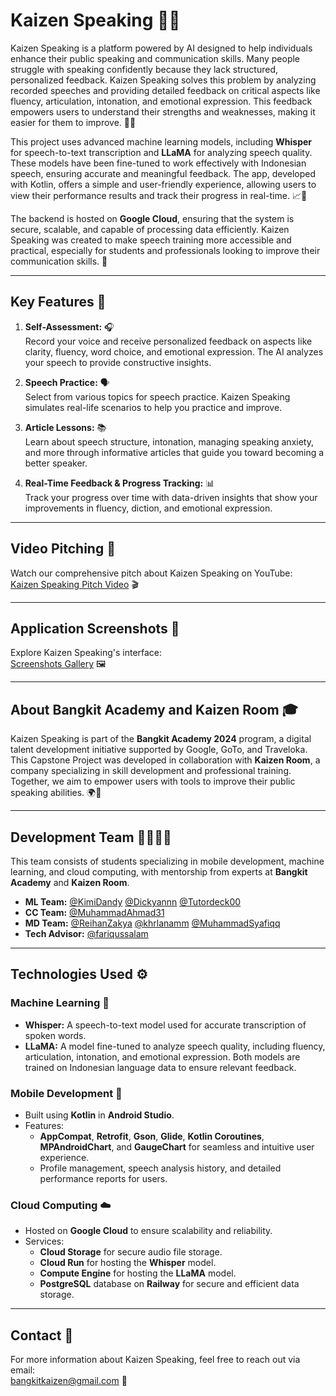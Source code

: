 # Kaizen Speaking 🎤📱

Kaizen Speaking is a platform powered by AI designed to help individuals enhance their public speaking and communication skills. Many people struggle with speaking confidently because they lack structured, personalized feedback. Kaizen Speaking solves this problem by analyzing recorded speeches and providing detailed feedback on critical aspects like fluency, articulation, intonation, and emotional expression. This feedback empowers users to understand their strengths and weaknesses, making it easier for them to improve. 💬✨

This project uses advanced machine learning models, including **Whisper** for speech-to-text transcription and **LLaMA** for analyzing speech quality. These models have been fine-tuned to work effectively with Indonesian speech, ensuring accurate and meaningful feedback. The app, developed with Kotlin, offers a simple and user-friendly experience, allowing users to view their performance results and track their progress in real-time. 📈📱

The backend is hosted on **Google Cloud**, ensuring that the system is secure, scalable, and capable of processing data efficiently. Kaizen Speaking was created to make speech training more accessible and practical, especially for students and professionals looking to improve their communication skills. 🚀

---

## Key Features 🌟

1. **Self-Assessment:** 🎧  
   Record your voice and receive personalized feedback on aspects like clarity, fluency, word choice, and emotional expression. The AI analyzes your speech to provide constructive insights.

2. **Speech Practice:** 🗣️  
   Select from various topics for speech practice. Kaizen Speaking simulates real-life scenarios to help you practice and improve.

3. **Article Lessons:** 📚  
   Learn about speech structure, intonation, managing speaking anxiety, and more through informative articles that guide you toward becoming a better speaker.

4. **Real-Time Feedback & Progress Tracking:** 📊  
   Track your progress over time with data-driven insights that show your improvements in fluency, diction, and emotional expression.

---

## Video Pitching 🎥

Watch our comprehensive pitch about Kaizen Speaking on YouTube:  
[Kaizen Speaking Pitch Video](https://youtu.be/-ebHdQxnhaQ?si=bK2O8sB7shTF_-GZ) 🎬

---

## Application Screenshots 📸

Explore Kaizen Speaking's interface:  
[Screenshots Gallery](https://s.id/KaizenSpeaking) 🖼️

---

## About Bangkit Academy and Kaizen Room 🎓

Kaizen Speaking is part of the **Bangkit Academy 2024** program, a digital talent development initiative supported by Google, GoTo, and Traveloka. This Capstone Project was developed in collaboration with **Kaizen Room**, a company specializing in skill development and professional training. Together, we aim to empower users with tools to improve their public speaking abilities. 🌍🤝

---

## Development Team 👨‍💻👩‍💻

This team consists of students specializing in mobile development, machine learning, and cloud computing, with mentorship from experts at **Bangkit Academy** and **Kaizen Room**.

- **ML Team:** [@KimiDandy](https://github.com/KimiDandy) [@Dickyannn](https://github.com/Dickyannn) [@Tutordeck00](https://github.com/Tutordeck00)
- **CC Team:** [@MuhammadAhmad31](https://github.com/MuhammadAhmad31)
- **MD Team:** [@ReihanZakya](https://github.com/ReihanZakya) [@khrlanamm](https://github.com/khrlanamm) [@MuhammadSyafiqq](https://github.com/MuhammadSyafiqq)
- **Tech Advisor:** [@fariqussalam](https://github.com/fariqussalam)

---

## Technologies Used ⚙️

### Machine Learning 🤖

- **Whisper:** A speech-to-text model used for accurate transcription of spoken words.
- **LLaMA:** A model fine-tuned to analyze speech quality, including fluency, articulation, intonation, and emotional expression. Both models are trained on Indonesian language data to ensure relevant feedback.

### Mobile Development 📱

- Built using **Kotlin** in **Android Studio**.
- Features:
  - **AppCompat**, **Retrofit**, **Gson**, **Glide**, **Kotlin Coroutines**, **MPAndroidChart**, and **GaugeChart** for seamless and intuitive user experience.
  - Profile management, speech analysis history, and detailed performance reports for users.

### Cloud Computing ☁️

- Hosted on **Google Cloud** to ensure scalability and reliability.
- Services:
  - **Cloud Storage** for secure audio file storage.
  - **Cloud Run** for hosting the **Whisper** model.
  - **Compute Engine** for hosting the **LLaMA** model.
  - **PostgreSQL** database on **Railway** for secure and efficient data storage.

---

## Contact 📧

For more information about Kaizen Speaking, feel free to reach out via email:  
[bangkitkaizen@gmail.com](mailto:bangkitkaizen@gmail.com) 💬
